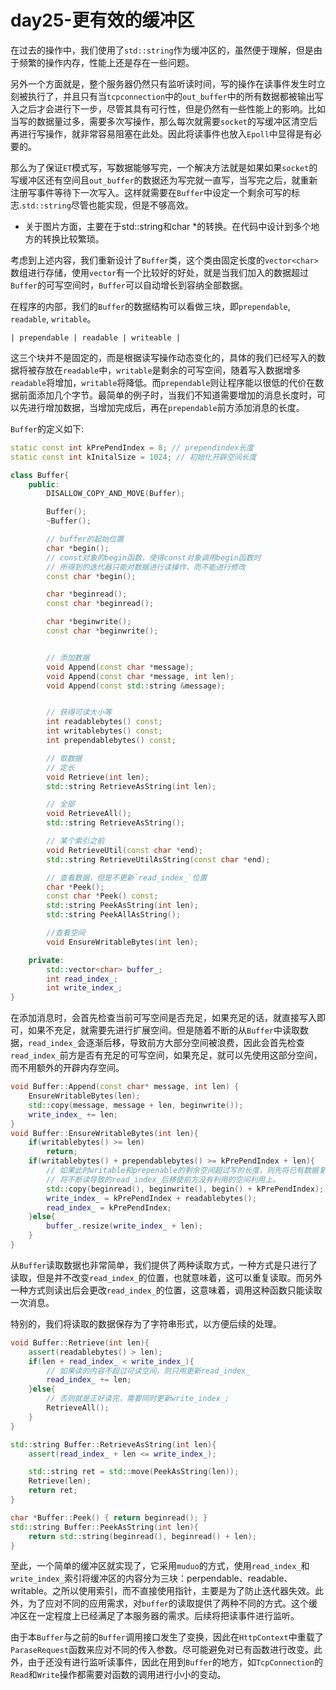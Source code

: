 # day25-更有效的缓冲区

在过去的操作中，我们使用了`std::string`作为缓冲区的，虽然便于理解，但是由于频繁的操作内存，性能上还是存在一些问题。

另外一个方面就是，整个服务器仍然只有监听读时间，写的操作在读事件发生时立刻被执行了，并且只有当`tcpconnection`中的`out_buffer`中的所有数据都被输出写入之后才会进行下一步，尽管其具有可行性，但是仍然有一些性能上的影响。比如当写的数据量过多，需要多次写操作，那么每次就需要`socket`的写缓冲区清空后再进行写操作，就非常容易阻塞在此处。因此将读事件也放入`Epoll`中显得是有必要的。

那么为了保证`ET`模式写，写数据能够写完，一个解决方法就是如果如果`socket`的写缓冲区还有空间且`out_buffer`的数据还为写完就一直写，当写完之后，就重新注册写事件等待下一次写入。这样就需要在`Buffer`中设定一个剩余可写的标志.`std::string`尽管也能实现，但是不够高效。

* 关于图片方面，主要在于std::string和char *的转换。在代码中设计到多个地方的转换比较繁琐。

考虑到上述内容，我们重新设计了`Buffer`类，这个类由固定长度的`vector<char>`数组进行存储，使用`vector`有一个比较好的好处，就是当我们加入的数据超过`Buffer`的可写空间时，`Buffer`可以自动增长到容纳全部数据。

在程序的内部，我们的`Buffer`的数据结构可以看做三块，即`prependable`, `readable`, `writable`。

```shell
| prependable | readable | writeable |
```

这三个块并不是固定的，而是根据读写操作动态变化的，具体的我们已经写入的数据将被存放在`readable`中，`writable`是剩余的可写空间，随着写入数据增多`readable`将增加，`writable`将降低。而`prependable`则让程序能以很低的代价在数据前面添加几个字节。最简单的例子时，当我们不知道需要增加的消息长度时，可以先进行增加数据，当增加完成后，再在`prependable`前方添加消息的长度。


`Buffer`的定义如下:
```c++
static const int kPrePendIndex = 8; // prependindex长度
static const int kInitalSize = 1024; // 初始化开辟空间长度

class Buffer{
    public:
        DISALLOW_COPY_AND_MOVE(Buffer);

        Buffer();
        ~Buffer();

        // buffer的起始位置
        char *begin();
        // const对象的begin函数，使得const对象调用begin函数时
        // 所得到的迭代器只能对数据进行读操作，而不能进行修改
        const char *begin();

        char *beginread();
        const char *beginread();

        char *beginwrite();
        const char *beginwrite();


        // 添加数据
        void Append(const char *message);
        void Append(const char *message, int len);
        void Append(const std::string &message);


        // 获得可读大小等
        int readablebytes() const;
        int writablebytes() const;
        int prependablebytes() const;

        // 取数据
        // 定长
        void Retrieve(int len);
        std::string RetrieveAsString(int len);

        // 全部
        void RetrieveAll();
        std::string RetrieveAsString();

        // 某个索引之前
        void RetrieveUtil(const char *end);
        std::string RetrieveUtilAsString(const char *end);

        // 查看数据，但是不更新`read_index_`位置
        char *Peek();
        const char *Peek() const;
        std::string PeekAsString(int len);
        std::string PeekAllAsString();

        //查看空间
        void EnsureWritableBytes(int len);

    private:
        std::vector<char> buffer_;
        int read_index_;
        int write_index_;
}
```


在添加消息时，会首先检查当前可写空间是否充足，如果充足的话，就直接写入即可，如果不充足，就需要先进行扩展空间。但是随着不断的从`Buffer`中读取数据，`read_index_`会逐渐后移，导致前方大部分空间被浪费，因此会首先检查`read_index_`前方是否有充足的可写空间，如果充足，就可以先使用这部分空间，而不用额外的开辟内存空间。

```c++
void Buffer::Append(const char* message, int len) {
    EnsureWritableBytes(len);
    std::copy(message, message + len, beginwrite());
    write_index_ += len;
}
void Buffer::EnsureWritableBytes(int len){
    if(writablebytes() >= len)
        return;
    if(writablebytes() + prependablebytes() >= kPrePendIndex + len){
        // 如果此时writable和prepenable的剩余空间超过写的长度，则先将已有数据复制到初始位置，
        // 将不断读导致的read_index_后移使前方没有利用的空间利用上。
        std::copy(beginread(), beginwrite(), begin() + kPrePendIndex);
        write_index_ = kPrePendIndex + readablebytes();
        read_index_ = kPrePendIndex;
    }else{
        buffer_.resize(write_index_ + len);
    }
}
```

从`Buffer`读取数据也非常简单，我们提供了两种读取方式，一种方式是只进行了读取，但是并不改变`read_index_`的位置，也就意味着，这可以重复读取。而另外一种方式则读出后会更改`read_index_`的位置，这意味着，调用这种函数只能读取一次消息。

特别的，我们将读取的数据保存为了字符串形式，以方便后续的处理。

```c++
void Buffer::Retrieve(int len){
    assert(readablebytes() > len);
    if(len + read_index_ < write_index_){
        // 如果读的内容不超过可读空间，则只用更新read_index_
        read_index_ += len;
    }else{
        // 否则就是正好读完，需要同时更新write_index_;
        RetrieveAll();
    }
}

std::string Buffer::RetrieveAsString(int len){
    assert(read_index_ + len <= write_index_);

    std::string ret = std::move(PeekAsString(len));
    Retrieve(len);
    return ret;
}

char *Buffer::Peek() { return beginread(); }
std::string Buffer::PeekAsString(int len){
    return std::string(beginread(), beginread() + len);
}

```

至此，一个简单的缓冲区就实现了，它采用`muduo`的方式，使用`read_index_`和`write_index_`索引将缓冲区的内容分为三块：perpendable、readable、writable。之所以使用索引，而不直接使用指针，主要是为了防止迭代器失效。此外，为了应对不同的应用需求，对`buffer`的读取提供了两种不同的方式。这个缓冲区在一定程度上已经满足了本服务器的需求。后续将把读事件进行监听。

由于本`Buffer`与之前的`Buffer`调用接口发生了变换，因此在`HttpContext`中重载了`ParaseRequest`函数来应对不同的传入参数。尽可能避免对已有函数进行改变。此外，由于还没有进行监听读事件，因此在用到`Buffer`的地方，如`TcpConnection`的`Read`和`Write`操作都需要对函数的调用进行小小的变动。



